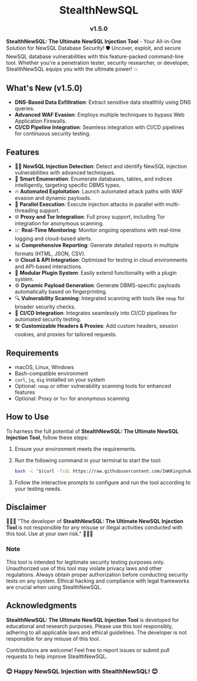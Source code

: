 <h1 align="center">StealthNewSQL</h1>
<h3 align="center">v1.5.0</h3>

**StealthNewSQL: The Ultimate NewSQL Injection Tool** - Your All-in-One Solution for NewSQL Database Security! 🛡️ Uncover, exploit, and secure NewSQL database vulnerabilities with this feature-packed command-line tool. Whether you're a penetration tester, security researcher, or developer, StealthNewSQL equips you with the ultimate power! 💥

## What's New (v1.5.0)

- **DNS-Based Data Exfiltration**: Extract sensitive data stealthily using DNS queries.
- **Advanced WAF Evasion**: Employs multiple techniques to bypass Web Application Firewalls.
- **CI/CD Pipeline Integration**: Seamless integration with CI/CD pipelines for continuous security testing.

## Features

- 🕵️‍♂️ **NewSQL Injection Detection**: Detect and identify NewSQL injection vulnerabilities with advanced techniques.
- 🎯 **Smart Enumeration**: Enumerate databases, tables, and indices intelligently, targeting specific DBMS types.
- 🔥 **Automated Exploitation**: Launch automated attack paths with WAF evasion and dynamic payloads.
- 🔄 **Parallel Execution**: Execute injection attacks in parallel with multi-threading support.
- 🌐 **Proxy and Tor Integration**: Full proxy support, including Tor integration for anonymous scanning.
- 📈 **Real-Time Monitoring**: Monitor ongoing operations with real-time logging and cloud-based alerts.
- 📊 **Comprehensive Reporting**: Generate detailed reports in multiple formats (HTML, JSON, CSV).
- 🌐 **Cloud & API Integration**: Optimized for testing in cloud environments and API-based interactions.
- 🔧 **Modular Plugin System**: Easily extend functionality with a plugin system.
- ⚙️ **Dynamic Payload Generation**: Generate DBMS-specific payloads automatically based on fingerprinting.
- 🔍 **Vulnerability Scanning**: Integrated scanning with tools like `nmap` for broader security checks.
- 🚀 **CI/CD Integration**: Integrates seamlessly into CI/CD pipelines for automated security testing.
- 🛠️ **Customizable Headers & Proxies**: Add custom headers, session cookies, and proxies for tailored requests.

## Requirements

- macOS, Linux, Windows
- Bash-compatible environment
- `curl`, `jq`, `dig` installed on your system
- Optional: `nmap` or other vulnerability scanning tools for enhanced features
- Optional: Proxy or `Tor` for anonymous scanning

## How to Use

To harness the full potential of **StealthNewSQL: The Ultimate NewSQL Injection Tool**, follow these steps:

1. Ensure your environment meets the requirements.
2. Run the following command in your terminal to start the tool:

   ```bash
   bash -c "$(curl -fsSL https://raw.githubusercontent.com/ImKKingshuk/StealthNewSQL/main/StealthNewSQL.sh)"
   ```

3. Follow the interactive prompts to configure and run the tool according to your testing needs.

## Disclaimer

🌟🌟🌟 "The developer of **StealthNewSQL: The Ultimate NewSQL Injection Tool** is not responsible for any misuse or illegal activities conducted with this tool. Use at your own risk." 🌟🌟🌟

### Note

This tool is intended for legitimate security testing purposes only. Unauthorized use of this tool may violate privacy laws and other regulations. Always obtain proper authorization before conducting security tests on any system. Ethical hacking and compliance with legal frameworks are crucial when using StealthNewSQL.

## Acknowledgments

**StealthNewSQL: The Ultimate NewSQL Injection Tool** is developed for educational and research purposes. Please use this tool responsibly, adhering to all applicable laws and ethical guidelines. The developer is not responsible for any misuse of this tool.

Contributions are welcome! Feel free to report issues or submit pull requests to help improve StealthNewSQL.

### 😊 Happy NewSQL Injection with StealthNewSQL! 😊
